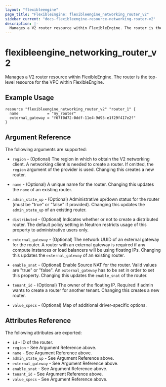```yaml
---
layout: "flexibleengine"
page_title: "FlexibleEngine: flexibleengine_networking_router_v2"
sidebar_current: "docs-flexibleengine-resource-networking-router-v2"
description: |-
  Manages a V2 router resource within FlexibleEngine. The router is the top-level resource for the VPC within FlexibleEngine.
---
```


# flexibleengine\_networking\_router_v2

Manages a V2 router resource within FlexibleEngine. The router is the top-level resource for the VPC within FlexibleEngine.

## Example Usage

```hcl
resource "flexibleengine_networking_router_v2" "router_1" {
  name             = "my_router"
  external_gateway = "f67f0d72-0ddf-11e4-9d95-e1f29f417e2f"
}
```

## Argument Reference

The following arguments are supported:

* `region` - (Optional) The region in which to obtain the V2 networking client.
    A networking client is needed to create a router. If omitted, the
    `region` argument of the provider is used. Changing this creates a new
    router.

* `name` - (Optional) A unique name for the router. Changing this
    updates the `name` of an existing router.

* `admin_state_up` - (Optional) Administrative up/down status for the router
    (must be "true" or "false" if provided). Changing this updates the
    `admin_state_up` of an existing router.

* `distributed` - (Optional) Indicates whether or not to create a
    distributed router. The default policy setting in Neutron restricts
    usage of this property to administrative users only.

* `external_gateway` - (Optional) The network UUID of an external gateway for
    the router. A router with an external gateway is required if any compute
    instances or load balancers will be using floating IPs. Changing this
    updates the `external_gateway` of an existing router.

* `enable_snat` - (Optional) Enable Source NAT for the router. Valid values are
    "true" or "false". An `external_gateway` has to be set in order to set this
    property. Changing this updates the `enable_snat` of the router.

* `tenant_id` - (Optional) The owner of the floating IP. Required if admin wants
    to create a router for another tenant. Changing this creates a new router.

* `value_specs` - (Optional) Map of additional driver-specific options.

## Attributes Reference

The following attributes are exported:

* `id` - ID of the router.
* `region` - See Argument Reference above.
* `name` - See Argument Reference above.
* `admin_state_up` - See Argument Reference above.
* `external_gateway` - See Argument Reference above.
* `enable_snat` - See Argument Reference above.
* `tenant_id` - See Argument Reference above.
* `value_specs` - See Argument Reference above.
